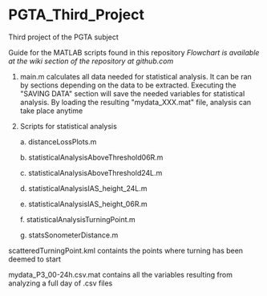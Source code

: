 # PGTA_Third_Project
Third project of the PGTA subject

Guide for the MATLAB scripts found in this repository
*Flowchart is available at the wiki section of the repository at github.com*
  1. main.m calculates all data needed for statistical analysis. It can be ran by sections depending on the data to be extracted.
       Executing the "SAVING DATA" section will save the needed variables for statistical analysis. By loading the resulting "mydata_XXX.mat" file, analysis can take place anytime
  2. Scripts for statistical analysis
     
      a. distanceLossPlots.m
     
      b. statisticalAnalysisAboveThreshold06R.m
     
      c. statisticalAnalysisAboveThreshold24L.m
     
      d. statisticalAnalysisIAS_height_24L.m
     
      e. statisticalAnalysisIAS_height_06R.m
     
      f. statisticalAnalysisTurningPoint.m
     
      g. statsSonometerDistance.m

scatteredTurningPoint.kml containts the points where turning has been deemed to start

mydata_P3_00-24h.csv.mat contains all the variables resulting from analyzing a full day of .csv files
